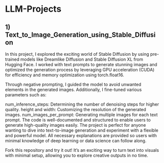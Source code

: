 # LLM-Projects
## 1) Text_to_Image_Generation_using_Stable_Diffusion

In this project, I explored the exciting world of Stable Diffusion by using pre-trained models like Dreamlike Diffusion and Stable Diffusion XL from Hugging Face. I worked with text prompts to generate stunning images and optimized the generation process by leveraging GPU acceleration (CUDA) for efficiency and memory optimization using torch.float16.

Through negative prompting, I guided the model to avoid unwanted elements in the generated images. Additionally, I fine-tuned various parameters such as:

num_inference_steps: Determining the number of denoising steps for higher quality.
height and width: Customizing the resolution of the generated images.
num_images_per_prompt: Generating multiple images for each text prompt.
The code is well-documented and structured to enable users to generate high-quality images easily. The project is perfect for anyone wanting to dive into text-to-image generation and experiment with a flexible and powerful model. All necessary explanations are provided so users with minimal knowledge of deep learning or data science can follow along.

Fork this repository and try it out! It’s an exciting way to turn text into visuals with minimal setup, allowing you to explore creative outputs in no time.
